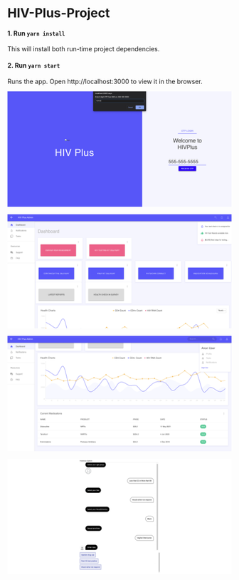# HIV-Plus-Project

#### 1. Run `yarn install`
This will install both run-time project dependencies.

#### 2. Run `yarn start`
Runs the app.
Open http://localhost:3000 to view it in the browser.

![OTP Login](https://github.com/ddiddi/HIV-Plus-Project/blob/main/images/OTP.png?raw=true)

![Dashboard Top](https://github.com/ddiddi/HIV-Plus-Project/blob/main/images/Dashboard1.png?raw=true)

![Dashboard Bottom](https://github.com/ddiddi/HIV-Plus-Project/blob/main/images/Dashboard2.png?raw=true)

![Chatbot](https://github.com/ddiddi/HIV-Plus-Project/blob/main/images/Chatbot.png?raw=true)
